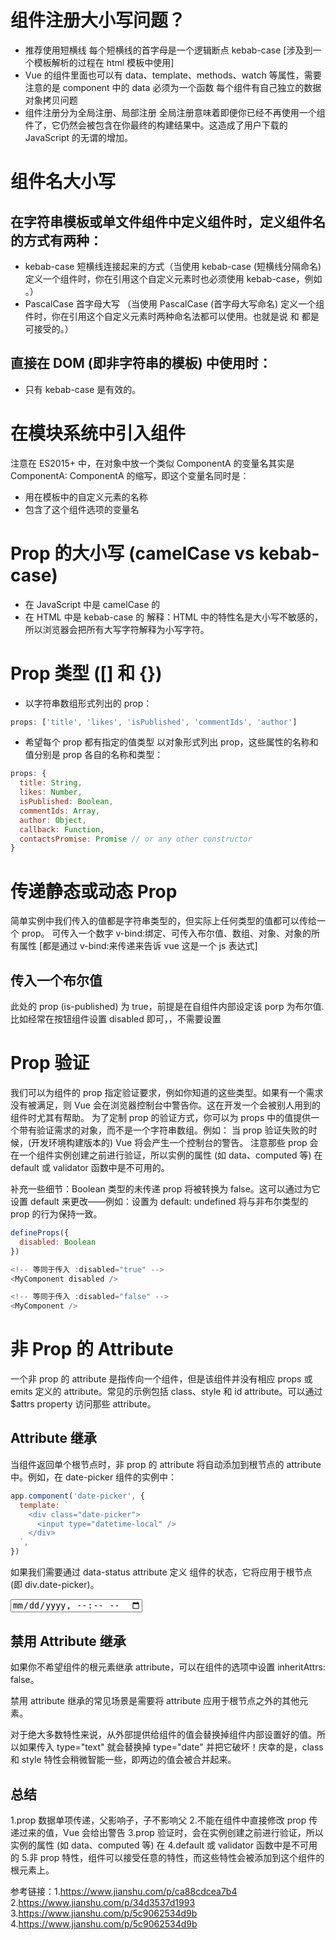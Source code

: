 # 组件注册大小写问题？

- 推荐使用短横线 每个短横线的首字母是一个逻辑断点 kebab-case [涉及到一个模板解析的过程在 html 模板中使用]
- Vue 的组件里面也可以有 data、template、methods、watch 等属性，需要注意的是 component 中的 data 必须为一个函数 每个组件有自己独立的数据 对象拷贝问题
- 组件注册分为全局注册、局部注册 全局注册意味着即便你已经不再使用一个组件了，它仍然会被包含在你最终的构建结果中。这造成了用户下载的 JavaScript 的无谓的增加。

# 组件名大小写

## 在字符串模板或单文件组件中定义组件时，定义组件名的方式有两种：

- kebab-case 短横线连接起来的方式（当使用 kebab-case (短横线分隔命名) 定义一个组件时，你在引用这个自定义元素时也必须使用 kebab-case，例如 <my-component-name>。）
- PascalCase 首字母大写 （当使用 PascalCase (首字母大写命名) 定义一个组件时，你在引用这个自定义元素时两种命名法都可以使用。也就是说 <my-component-name> 和 <MyComponentName> 都是可接受的。）

## 直接在 DOM (即非字符串的模板) 中使用时：

- 只有 kebab-case 是有效的。

# 在模块系统中引入组件

注意在 ES2015+ 中，在对象中放一个类似 ComponentA 的变量名其实是 ComponentA: ComponentA 的缩写，即这个变量名同时是：

- 用在模板中的自定义元素的名称
- 包含了这个组件选项的变量名

# Prop 的大小写 (camelCase vs kebab-case)

- 在 JavaScript 中是 camelCase 的
- 在 HTML 中是 kebab-case 的
  解释：HTML 中的特性名是大小写不敏感的，所以浏览器会把所有大写字符解释为小写字符。

# Prop 类型 ([] 和 {})

- 以字符串数组形式列出的 prop：

```js
props: ['title', 'likes', 'isPublished', 'commentIds', 'author']
```

- 希望每个 prop 都有指定的值类型 以对象形式列出 prop，这些属性的名称和值分别是 prop 各自的名称和类型：

```js
props: {
  title: String,
  likes: Number,
  isPublished: Boolean,
  commentIds: Array,
  author: Object,
  callback: Function,
  contactsPromise: Promise // or any other constructor
}
```

# 传递静态或动态 Prop

简单实例中我们传入的值都是字符串类型的，但实际上任何类型的值都可以传给一个 prop。
可传入一个数字 v-bind:绑定、可传入布尔值、数组、对象、对象的所有属性 [都是通过 v-bind:来传递来告诉 vue 这是一个 js 表达式]

## 传入一个布尔值

<!-- 包含该 prop 没有值的情况在内，都意味着 `true`。          -->
<!-- 如果没有在 props 中把 is-published 的类型设置为 Boolean，
则这里的值为空字符串，而不是“true”。 -->

<blog-post is-published></blog-post>

此处的 prop (is-published) 为 true，前提是在自组件内部设定该 porp 为布尔值.比如经常在按钮组件设置 disabled 即可，<my-button disabled></my-button>，不需要设置 <my-button :disabled="true"></my-button>

# Prop 验证

我们可以为组件的 prop 指定验证要求，例如你知道的这些类型。如果有一个需求没有被满足，则 Vue 会在浏览器控制台中警告你。这在开发一个会被别人用到的组件时尤其有帮助。
为了定制 prop 的验证方式，你可以为 props 中的值提供一个带有验证需求的对象，而不是一个字符串数组。例如：
当 prop 验证失败的时候，(开发环境构建版本的) Vue 将会产生一个控制台的警告。
注意那些 prop 会在一个组件实例创建之前进行验证，所以实例的属性 (如 data、computed 等) 在 default 或 validator 函数中是不可用的。

补充一些细节：Boolean 类型的未传递 prop 将被转换为 false。这可以通过为它设置 default 来更改——例如：设置为 default: undefined 将与非布尔类型的 prop 的行为保持一致。

```js
defineProps({
  disabled: Boolean
})

<!-- 等同于传入 :disabled="true" -->
<MyComponent disabled />

<!-- 等同于传入 :disabled="false" -->
<MyComponent />
```

# 非 Prop 的 Attribute

一个非 prop 的 attribute 是指传向一个组件，但是该组件并没有相应 props 或 emits 定义的 attribute。常见的示例包括 class、style 和 id attribute。可以通过 $attrs property 访问那些 attribute。

## Attribute 继承

当组件返回单个根节点时，非 prop 的 attribute 将自动添加到根节点的 attribute 中。例如，在 date-picker 组件的实例中：

```js
app.component('date-picker', {
  template: `
    <div class="date-picker">
      <input type="datetime-local" />
    </div>
  `,
})
```

如果我们需要通过 data-status attribute 定义 <date-picker> 组件的状态，它将应用于根节点 (即 div.date-picker)。

<!-- 具有非 prop 的 attribute 的 date-picker 组件-->

<date-picker data-status="activated"></date-picker>

<!-- 渲染后的 date-picker 组件 -->
<div class="date-picker" data-status="activated">
  <input type="datetime-local" />
</div>

## 禁用 Attribute 继承

如果你不希望组件的根元素继承 attribute，可以在组件的选项中设置 inheritAttrs: false。

禁用 attribute 继承的常见场景是需要将 attribute 应用于根节点之外的其他元素。

对于绝大多数特性来说，从外部提供给组件的值会替换掉组件内部设置好的值。所以如果传入 type="text" 就会替换掉 type="date" 并把它破坏！庆幸的是，class 和 style 特性会稍微智能一些，即两边的值会被合并起来。

## 总结

1.prop 数据单项传递，父影响子，子不影响父 2.不能在组件中直接修改 prop 传递过来的值，Vue 会给出警告
3.prop 验证时，会在实例创建之前进行验证，所以实例的属性 (如 data、computed 等) 在 4.default 或 validator 函数中是不可用的 5.非 prop 特性，组件可以接受任意的特性，而这些特性会被添加到这个组件的根元素上。

参考链接：1.https://www.jianshu.com/p/ca88cdcea7b4 2.https://www.jianshu.com/p/34d3537d1993 3.https://www.jianshu.com/p/5c9062534d9b 4.https://www.jianshu.com/p/5c9062534d9b

